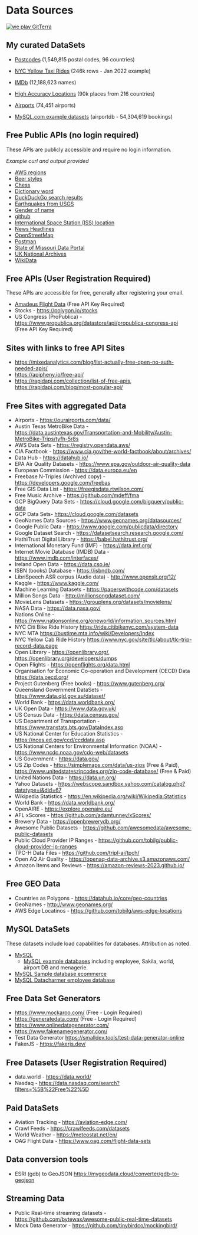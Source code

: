 # Data Sources

[![we play GitTerra](https://github.com/ronaldbradford/data/actions/workflows/gitterra.yml/badge.svg)](https://github.com/ronaldbradford/data/actions/workflows/gitterra.yml)

## My curated DataSets
- [Postcodes](mysql-data/postcodes/README.md) (1,549,815 postal codes, 96 countries)
- [NYC Yellow Taxi Rides](mysql-data/nyc-taxi/README.md) (246k rows - Jan 2022 example)
- [IMDb](mysql-data/imdb/README.md) (12,188,623 names)
- [High Accuracy Locations](mysql-data/location/README.md) (90k places from 216 countries)
- [Airports](mysql-data/airports/README.md) (74,451 airports)

- [MySQL.com example datasets](mysql-data/mysql.com/README.md) (airportdb - 54,304,619 bookings)

## Free Public APIs (no login required)

These APIs are publicly accessible and require no login information.

<i>Example curl and output provided</i>

- [AWS regions](free-public-api/aws-regions/README.md)
- [Beer styles](free-public-api/beerstyles/README.md)
- [Chess](free-public-api/chess/README.md)
- [Dictionary word](free-public-api/dictonary/README.md)
- [DuckDuckGo search results](free-public-api/duckduckgo/README.md)
- [Earthquakes from USGS](free-public-api/earthquakes/README.md)
- [Gender of name](free-public-api/genderize/README.md)
- [github](free-public-api/github/README.md)
- [International Space Station (ISS) location](free-public-api/iss/README.md)
- [News Headlines](free-public-api/news/README.md)
- [OpenStreetMap](free-public-api/openstreetmap/README.md)
- [Postman](free-public-api/postman/README/md)
- [State of Missouri Data Portal](free-public-api/mo-data/README.md)
- [UK National Archives](free-public-api/uk-archives/README.md)
- [WikiData](free-public-api/wikidata/README.md)

## Free APIs (User Registration Required)

These APIs are accessible for free, generally after registering your email.

- [Amadeus Flight Data](free-account-required/amadeus/README.md) (Free API Key Required)
- Stocks - https://polygon.io/stocks
- US Congress (ProPublica) - https://www.propublica.org/datastore/api/propublica-congress-api (Free API Key Required)

## Sites with links to free API Sites
- https://mixedanalytics.com/blog/list-actually-free-open-no-auth-needed-apis/
- https://apipheny.io/free-api/
- https://rapidapi.com/collection/list-of-free-apis, https://rapidapi.com/blog/most-popular-api/


## Free Sites with aggregated Data

- Airports - https://ourairports.com/data/
- Austin Texas MetroBike Data - https://data.austintexas.gov/Transportation-and-Mobility/Austin-MetroBike-Trips/tyfh-5r8s
- AWS Data Sets - https://registry.opendata.aws/
- CIA Factbook - https://www.cia.gov/the-world-factbook/about/archives/
- Data Hub - https://datahub.io/
- EPA Air Quality Datasets - https://www.epa.gov/outdoor-air-quality-data
- European Commission - https://data.europa.eu/en
- Freebase N-Triples (Archived copy) - https://developers.google.com/freebas
- Free GIS Data List - https://freegisdata.rtwilson.com/
- Free Music Archive - https://github.com/mdeff/fma
- GCP BigQuery Data Sets - https://cloud.google.com/bigquery/public-data
- GCP Data Sets- https://cloud.google.com/datasets
- GeoNames Data Sources - https://www.geonames.org/datasources/
- Google Public Data - https://www.google.com/publicdata/directory
- Google Dataset Search - https://datasetsearch.research.google.com/
- HathiTrust Digital Library - https://babel.hathitrust.org/
- International Monetary Fund (IMF) - https://data.imf.org/
- Internet Movie Database (IMDB) Data - https://www.imdb.com/interfaces/
- Ireland Open Data - https://data.cso.ie/
- ISBN (books) Database - https://isbndb.com/
- LibriSpeech ASR corpus (Audio data) - http://www.openslr.org/12/
- Kaggle - https://www.kaggle.com/
- Machine Learning Datasets - https://paperswithcode.com/datasets
- Million Songs Data - http://millionsongdataset.com/
- MovieLens Datasets - https://grouplens.org/datasets/movielens/
- NASA Data - https://data.nasa.gov/
- Nations Online - https://www.nationsonline.org/oneworld/information_sources.html
- NYC Citi Bike Ride History https://ride.citibikenyc.com/system-data
- NYC MTA https://bustime.mta.info/wiki/Developers/Index
- NYC Yellow Cab Ride History https://www.nyc.gov/site/tlc/about/tlc-trip-record-data.page
- Open Library - https://openlibrary.org/, https://openlibrary.org/developers/dumps
- Open Flights - https://openflights.org/data.html
- Organisation for Economic Co-operation and Development (OECD) Data https://data.oecd.org/
- Project Gutenberg (Free books) -  https://www.gutenberg.org/
- Queensland Government DataSets - https://www.data.qld.gov.au/dataset/
- World Bank - https://data.worldbank.org/
- UK Open Data - https://www.data.gov.uk/
- US Census Data - https://data.census.gov/
- US Department of Transportation - https://www.transtats.bts.gov/DataIndex.asp
- US National Center for Education Statistics - https://nces.ed.gov/ccd/ccddata.asp
- US National Centers for Environmental Information (NOAA) - https://www.ncdc.noaa.gov/cdo-web/datasets
- US Government - https://data.gov/
- US Zip Codes - https://simplemaps.com/data/us-zips (Free & Paid), https://www.unitedstateszipcodes.org/zip-code-database/ (Free & Paid)
- United Nations Data - https://data.un.org/
- Yahoo Datasets - https://webscope.sandbox.yahoo.com/catalog.php?datatype=i&did=67
- Wikipedia Statistics - https://en.wikipedia.org/wiki/Wikipedia:Statistics
- World Bank - https://data.worldbank.org/
- OpenAIRE - https://explore.openaire.eu/
- AFL xScores - https://github.com/adamtunney/xScores/
- Brewery Data - https://openbrewerydb.org/
- Awesome Public Datasets -  https://github.com/awesomedata/awesome-public-datasets
- Public Cloud Provider IP Ranges - https://github.com/tobilg/public-cloud-provider-ip-ranges
- TPC-H Data Files - https://github.com/tripl-ai/tpch/
- Open AQ Air Quality - https://openaq-data-archive.s3.amazonaws.com/
- Amazon Items and Reviews - https://amazon-reviews-2023.github.io/

## Free GEO Data
- Countries as Polygons - https://datahub.io/core/geo-countries
- GeoNames - http://www.geonames.org/
- AWS Edge Locatinos - https://github.com/tobilg/aws-edge-locations

## MySQL DataSets

These datasets include load capabilities for databases. Attribution as noted.

- [MySQL](mysql-data/README.md)
  - [MySQL example databases](https://dev.mysql.com/doc/index-other.html) including employee, Sakila, world, airport DB and menagerie.
- [MySQL Sample database ecommerce](https://www.mysqltutorial.org/mysql-sample-database.aspx)
- [MySQL Datacharmer employee database](https://github.com/datacharmer/test_db)



## Free Data Set Generators

- https://www.mockaroo.com/ (Free - Login Required)
- https://generatedata.com/ (Free - Login Required)
- https://www.onlinedatagenerator.com/
- https://www.fakenamegenerator.com/
- Test Data Generator https://smalldev.tools/test-data-generator-online
- FakerJS - https://fakerjs.dev/

## Free Datasets (User Registration Required)
- data.world - https://data.world/
- Nasdaq - https://data.nasdaq.com/search?filters=%5B%22Free%22%5D


## Paid DataSets
- Aviation Tracking - https://aviation-edge.com/
- Crawl Feeds - https://crawlfeeds.com/datasets
- World Weather - https://meteostat.net/en/
- OAG Flight Data - https://www.oag.com/flight-data-sets


## Data conversion tools
- ESRI (gdb) to GeoJSON https://mygeodata.cloud/converter/gdb-to-geojson

## Streaming Data
- Public Real-time streaming datasets -  https://github.com/bytewax/awesome-public-real-time-datasets
- Mock Data Generator - https://github.com/tinybirdco/mockingbird/
